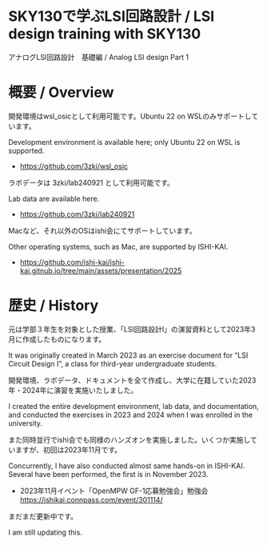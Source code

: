 # SKY130で学ぶLSI回路設計 / LSI design training with SKY130
アナログLSI回路設計　基礎編 / Analog LSI design Part 1

# 概要 / Overview

開発環境はwsl_osicとして利用可能です。Ubuntu 22 on WSLのみサポートしています。

Development environment is available here; only Ubuntu 22 on WSL is supported.

* https://github.com/3zki/wsl_osic

ラボデータは 3zki/lab240921 として利用可能です。

Lab data are available here.

* https://github.com/3zki/lab240921

Macなど、それ以外のOSはishi会にてサポートしています。

Other operating systems, such as Mac, are supported by ISHI-KAI.

* https://github.com/ishi-kai/ishi-kai.gitnub.io/tree/main/assets/presentation/2025

# 歴史 / History
元は学部３年生を対象とした授業、「LSI回路設計Ⅰ」の演習資料として2023年3月に作成したものになります。

It was originally created in March 2023 as an exercise document for “LSI Circuit Design I”, a class for third-year undergraduate students.

開発環境、ラボデータ、ドキュメントを全て作成し、大学に在籍していた2023年・2024年に演習を実施いたしました。

I created the entire development environment, lab data, and documentation, and conducted the exercises in 2023 and 2024 when I was enrolled in the university.

また同時並行でishi会でも同様のハンズオンを実施しました。いくつか実施していますが、初回は2023年11月です。

Concurrently, I have also conducted almost same hands-on in ISHI-KAI. Several have been performed, the first is in November 2023.

* 2023年11月イベント「OpenMPW GF-1応募勉強会」勉強会 <BR>
  https://ishikai.connpass.com/event/301114/



まだまだ更新中です。

I am still updating this.
